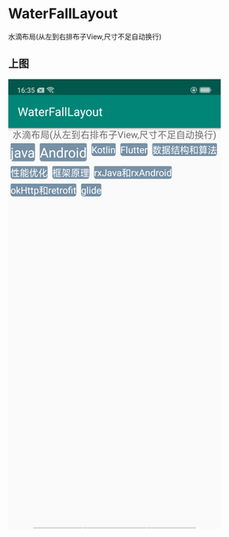 # WaterFallLayout
水滴布局(从左到右排布子View,尺寸不足自动换行)
## 上图
![示例图片](https://github.com/mixiaodou/WaterFallLayout/blob/master/sample/demo.png)
